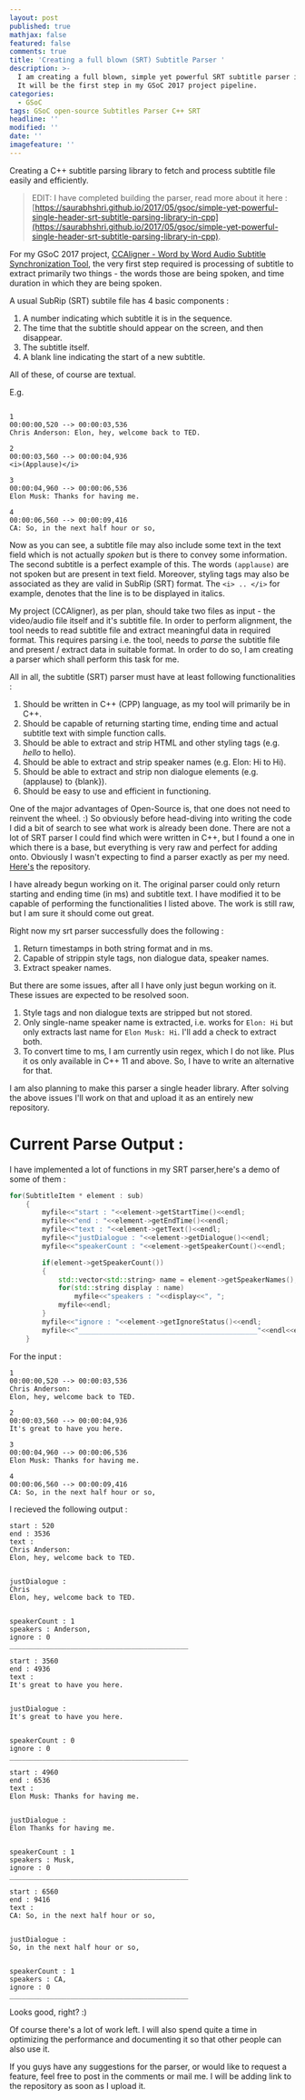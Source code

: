 ```yaml
---
layout: post
published: true
mathjax: false
featured: false
comments: true
title: 'Creating a full blown (SRT) Subtitle Parser '
description: >-
  I am creating a full blown, simple yet powerful SRT subtitle parser in C++ .
  It will be the first step in my GSoC 2017 project pipeline.
categories:
  - GSoC
tags: GSoC open-source Subtitles Parser C++ SRT
headline: ''
modified: ''
date: ''
imagefeature: ''
---
```

Creating a C++ subtitle parsing library to fetch and process subtitle file easily and efficiently.

> EDIT: I have completed building the parser, read more about it here : [https://saurabhshri.github.io/2017/05/gsoc/simple-yet-powerful-single-header-srt-subtitle-parsing-library-in-cpp](https://saurabhshri.github.io/2017/05/gsoc/simple-yet-powerful-single-header-srt-subtitle-parsing-library-in-cpp).



For my GSoC 2017 project, [CCAligner - Word by Word Audio Subtitle Synchronization Tool](https://saurabhshri.github.io/2017/05/gsoc/accepted-in-google-summer-of-code-2017), the very first step required is processing of subtitle to extract primarily two things - the words those are being spoken, and time duration in which they are being spoken. 

A usual SubRip (SRT) subtile file has 4 basic components :

1. A number indicating which subtitle it is in the sequence.
2. The time that the subtitle should appear on the screen, and then disappear.
3. The subtitle itself.
4. A blank line indicating the start of a new subtitle.

All of these, of course are textual.

E.g. 

```

1
00:00:00,520 --> 00:00:03,536
Chris Anderson: Elon, hey, welcome back to TED.

2
00:00:03,560 --> 00:00:04,936
<i>(Applause)</i>

3
00:00:04,960 --> 00:00:06,536
Elon Musk: Thanks for having me.

4
00:00:06,560 --> 00:00:09,416
CA: So, in the next half hour or so,

```

Now as you can see, a subtitle file may also include some text in the text field which is not actually _spoken_ but is there to convey some information. The second subtitle is a perfect example of this. The words `(applause)` are not spoken but are present in text field. Moreover, styling tags may also be associated as they are valid in SubRip (SRT) format. The `<i> .. </i>` for example, denotes  that the line is to be displayed in italics.

My project (CCAligner), as per plan, should take two files as input - the video/audio file itself and it's  subtitle file. In order to perform alignment, the tool needs to read subtitle file and extract meaningful data in required format. This requires parsing i.e. the tool, needs to _parse_ the subtitle file and present / extract data in suitable format. In order to do so, I am creating a parser which shall perform this task for me.

All in all, the subtitle (SRT) parser must have at least following functionalities :

1. Should be written in C++ (CPP) language, as my tool will primarily be in C++.
2. Should be capable of returning starting time, ending time and actual subtitle text with simple function calls.
3. Should be able to extract and strip HTML and other styling tags (e.g. <i> hello </i> to hello).
4. Should be able to extract and strip speaker names (e.g. Elon: Hi to Hi).
5. Should be able to extract and strip non dialogue elements (e.g. (applause) to {blank}).
6. Should be easy to use and efficient in functioning.

One of the major advantages of Open-Source is, that one does not need to reinvent the wheel. :) So obviously before head-diving into writing the code I did a bit of search to see what work is already been done. There are not a lot of SRT parser I could find which were written in C++, but I found a one in which there is a base, but everything is very raw and perfect for adding onto. Obviously I wasn't expecting to find a parser exactly as per my need. [Here's](https://github.com/young-developer/subtitle-parser) the repository. 

I have already begun working on it. The original parser could only return starting and ending time (in ms) and subtitle text. I have modified it to be capable of performing the functionalities I listed above. The work is still raw, but I am sure it should come out great.

Right now my srt parser successfully does the following : 

1. Return timestamps in both string format and in ms.
2. Capable of strippin style tags, non dialogue data, speaker names.
3. Extract speaker names.

But there are some issues, after all I have only just begun working on it. These issues are expected to be resolved soon.

1. Style tags and non dialogue texts are stripped but not stored.
2. Only single-name speaker name is extracted, i.e. works for `Elon: Hi` but only extracts last name for `Elon Musk: Hi`. I'll add a check to extract both.
3. To convert time to ms, I am currently usin regex, which I do not like. Plus it os only available in C++ 11 and above. So, I have to write an alternative for that.

I am also planning to make this parser a single header library. After solving the above issues I'll work on that and upload it as an entirely new repository.

# Current Parse Output : 

I have implemented a lot of functions in my SRT parser,here's a demo of some of them :

```C++
for(SubtitleItem * element : sub)
    {
        myfile<<"start : "<<element->getStartTime()<<endl;
        myfile<<"end : "<<element->getEndTime()<<endl;
        myfile<<"text : "<<element->getText()<<endl;
        myfile<<"justDialogue : "<<element->getDialogue()<<endl;
        myfile<<"speakerCount : "<<element->getSpeakerCount()<<endl;

        if(element->getSpeakerCount())
        {
            std::vector<std::string> name = element->getSpeakerNames();
            for(std::string display : name)
                myfile<<"speakers : "<<display<<", ";
            myfile<<endl;
        }
        myfile<<"ignore : "<<element->getIgnoreStatus()<<endl;
        myfile<<"____________________________________________"<<endl<<endl;
    }
```

For the input : 

```
1
00:00:00,520 --> 00:00:03,536
Chris Anderson:
Elon, hey, welcome back to TED.

2
00:00:03,560 --> 00:00:04,936
It's great to have you here.

3
00:00:04,960 --> 00:00:06,536
Elon Musk: Thanks for having me.

4
00:00:06,560 --> 00:00:09,416
CA: So, in the next half hour or so,
```

I recieved the following output :

```
start : 520
end : 3536
text : 
Chris Anderson:
Elon, hey, welcome back to TED.


justDialogue : 
Chris 
Elon, hey, welcome back to TED.


speakerCount : 1
speakers : Anderson, 
ignore : 0
____________________________________________

start : 3560
end : 4936
text : 
It's great to have you here.


justDialogue : 
It's great to have you here.


speakerCount : 0
ignore : 0
____________________________________________

start : 4960
end : 6536
text : 
Elon Musk: Thanks for having me.


justDialogue : 
Elon Thanks for having me.


speakerCount : 1
speakers : Musk, 
ignore : 0
____________________________________________

start : 6560
end : 9416
text : 
CA: So, in the next half hour or so,


justDialogue : 
So, in the next half hour or so,


speakerCount : 1
speakers : CA, 
ignore : 0
____________________________________________
```

Looks good, right? :)

Of course there's a lot of work left. I will also spend quite a time in optimizing the performance and documenting it so that other people can also use it. 

If you guys have any suggestions for the parser, or would like to request a feature, feel free to post in the comments or mail me. I will be adding link to the repository as soon as I upload it.
